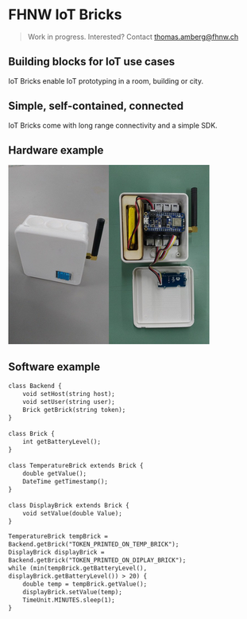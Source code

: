 # FHNW IoT Bricks
> Work in progress. Interested? Contact thomas.amberg@fhnw.ch
## Building blocks for IoT use cases
IoT Bricks enable IoT prototyping in a room, building or city.
## Simple, self-contained, connected
IoT Bricks come with long range connectivity and a simple SDK.
## Hardware example
<img src="IoTBrickTemperature.jpg"/>

## Software example

```
class Backend {
    void setHost(string host);
    void setUser(string user);
    Brick getBrick(string token);
}

class Brick {
    int getBatteryLevel();
}

class TemperatureBrick extends Brick {
    double getValue();
    DateTime getTimestamp();
}

class DisplayBrick extends Brick {
    void setValue(double Value);
}
```

```
TemperatureBrick tempBrick = Backend.getBrick("TOKEN_PRINTED_ON_TEMP_BRICK");
DisplayBrick displayBrick = Backend.getBrick("TOKEN_PRINTED_ON_DIPLAY_BRICK");
while (min(tempBrick.getBatteryLevel(),  displayBrick.getBatteryLevel()) > 20) {
    double temp = tempBrick.getValue();
    displayBrick.setValue(temp);
    TimeUnit.MINUTES.sleep(1);
}
```

